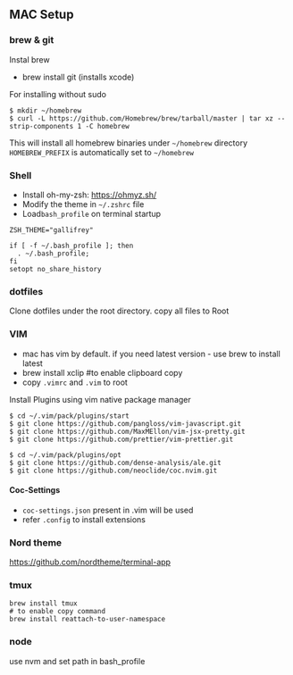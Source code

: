 ## MAC Setup

### brew & git
Instal brew
- brew install git (installs xcode)

For installing without sudo
```
$ mkdir ~/homebrew
$ curl -L https://github.com/Homebrew/brew/tarball/master | tar xz --strip-components 1 -C homebrew
```
This will install all homebrew binaries under `~/homebrew` directory
`HOMEBREW_PREFIX` is automatically set to `~/homebrew`

### Shell
- Install oh-my-zsh: https://ohmyz.sh/
- Modify the theme in `~/.zshrc` file
- Load`bash_profile` on terminal startup
```
ZSH_THEME="gallifrey"

if [ -f ~/.bash_profile ]; then
  . ~/.bash_profile;
fi
setopt no_share_history
```

### dotfiles
Clone dotfiles under the root directory. copy all files to Root  

### VIM
- mac has vim by default. if you need latest version - use brew to install latest
- brew install xclip #to enable clipboard copy  
- copy `.vimrc` and `.vim` to root

Install Plugins using vim native package manager
```
$ cd ~/.vim/pack/plugins/start
$ git clone https://github.com/pangloss/vim-javascript.git
$ git clone https://github.com/MaxMEllon/vim-jsx-pretty.git
$ git clone https://github.com/prettier/vim-prettier.git

$ cd ~/.vim/pack/plugins/opt
$ git clone https://github.com/dense-analysis/ale.git
$ git clone https://github.com/neoclide/coc.nvim.git
```
#### Coc-Settings  
- `coc-settings.json` present in .vim will be used
- refer `.config` to install extensions

### Nord theme
https://github.com/nordtheme/terminal-app

### tmux
```
brew install tmux
# to enable copy command
brew install reattach-to-user-namespace
```

### node
use nvm and set path in bash_profile



